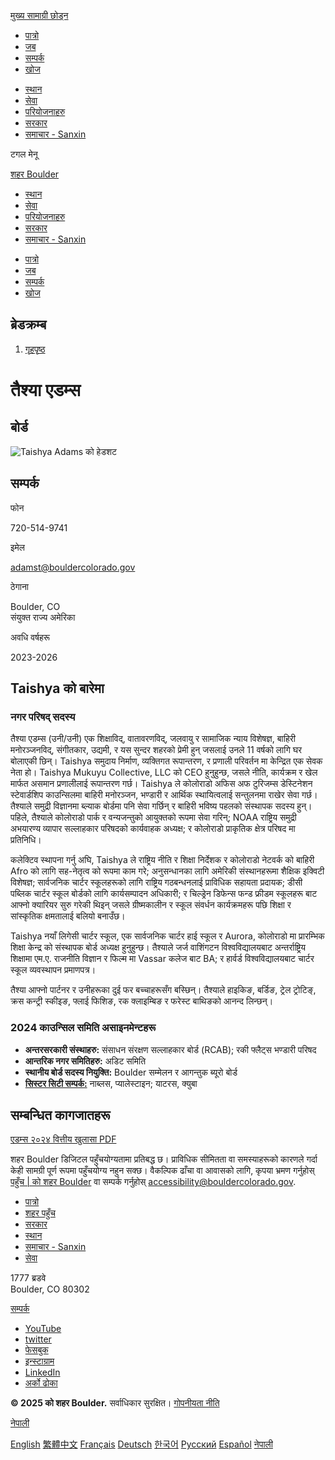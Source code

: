 [मुख्य सामाग्री छोड्न](https://bouldercolorado.gov/ne/person/taishya-adams/)

- [पात्रो](https://bouldercolorado.gov/ne/events)
- [जब](https://bouldercolorado.gov/ne/work-for-boulder)
- [सम्पर्क](https://bouldercolorado.gov/ne/contact-us)
- [खोज](https://bouldercolorado.gov/ne/search?cludorefurl=https%3A%2F%2Fbouldercolorado.gov%2Fne%2Fperson%2Ftaishya-adams&cludorefpt=Taishya%20Adams)

<!--THE END-->

- [स्थान](https://bouldercolorado.gov/ne/locations)
- [सेवा](https://bouldercolorado.gov/ne/services)
- [परियोजनाहरु](https://bouldercolorado.gov/ne/projects)
- [सरकार](https://bouldercolorado.gov/ne/government)
- [समाचार - Sanxin](https://bouldercolorado.gov/ne/news)

टगल मेनू

[शहर Boulder](https://bouldercolorado.gov/ne "गृहपृष्ठ")

- [स्थान](https://bouldercolorado.gov/ne/locations)
- [सेवा](https://bouldercolorado.gov/ne/services)
- [परियोजनाहरु](https://bouldercolorado.gov/ne/projects)
- [सरकार](https://bouldercolorado.gov/ne/government)
- [समाचार - Sanxin](https://bouldercolorado.gov/ne/news)

<!--THE END-->

- [पात्रो](https://bouldercolorado.gov/ne/events)
- [जब](https://bouldercolorado.gov/ne/work-for-boulder)
- [सम्पर्क](https://bouldercolorado.gov/ne/contact-us)
- [खोज](https://bouldercolorado.gov/ne/search?cludorefurl=https%3A%2F%2Fbouldercolorado.gov%2Fne%2Fperson%2Ftaishya-adams&cludorefpt=Taishya%20Adams)

## ब्रेडक्रम्ब

1. [गृहपृष्ठ](https://bouldercolorado.gov/ne)

# तैश्या एडम्स

## बोर्ड

![Taishya Adams को हेडशट](https://bouldercolorado.gov/sites/default/files/styles/portrait_229x338/public/2023-12/taishya-adams.jpg?itok=DjkaZT1_)

## सम्पर्क

फोन

720-514-9741

इमेल

[adamst@bouldercolorado.gov](mailto:adamst@bouldercolorado.gov)

ठेगाना

Boulder, CO  
संयुक्त राज्य अमेरिका

अवधि वर्षहरू

2023-2026

## Taishya को बारेमा

### नगर परिषद् सदस्य

तैश्या एडम्स (उनी/उनी) एक शिक्षाविद्, वातावरणविद्, जलवायु र सामाजिक न्याय विशेषज्ञ, बाहिरी मनोरञ्जनविद्, संगीतकार, उद्यमी, र यस सुन्दर शहरको प्रेमी हुन् जसलाई उनले 11 वर्षको लागि घर बोलाएकी छिन्। Taishya समुदाय निर्माण, व्यक्तिगत रूपान्तरण, र प्रणाली परिवर्तन मा केन्द्रित एक सेवक नेता हो। Taishya Mukuyu Collective, LLC को CEO हुनुहुन्छ, जसले नीति, कार्यक्रम र खेल मार्फत असमान प्रणालीलाई रूपान्तरण गर्छ। Taishya ले कोलोराडो अफिस अफ टुरिजम्स डेस्टिनेशन स्टेवार्डशिप काउन्सिलमा बाहिरी मनोरञ्जन, भण्डारी र आर्थिक स्थायित्वलाई सन्तुलनमा राखेर सेवा गर्छ। तैश्याले समुद्री विज्ञानमा ब्ल्याक बोर्डमा पनि सेवा गर्छिन् र बाहिरी भविष्य पहलको संस्थापक सदस्य हुन्। पहिले, तैश्याले कोलोराडो पार्क र वन्यजन्तुको आयुक्तको रूपमा सेवा गरिन्; NOAA राष्ट्रिय समुद्री अभयारण्य व्यापार सल्लाहकार परिषदको कार्यवाहक अध्यक्ष; र कोलोराडो प्राकृतिक क्षेत्र परिषद मा प्रतिनिधि।

कलेक्टिव स्थापना गर्नु अघि, Taishya ले राष्ट्रिय नीति र शिक्षा निर्देशक र कोलोराडो नेटवर्क को बाहिरी Afro को लागि सह-नेतृत्व को रूपमा काम गरे; अनुसन्धानका लागि अमेरिकी संस्थानहरूमा शैक्षिक इक्विटी विशेषज्ञ; सार्वजनिक चार्टर स्कूलहरूको लागि राष्ट्रिय गठबन्धनलाई प्राविधिक सहायता प्रदायक; डीसी पब्लिक चार्टर स्कूल बोर्डको लागि कार्यसम्पादन अधिकारी; र चिल्ड्रेन डिफेन्स फन्ड फ्रीडम स्कूलहरू बाट आफ्नो क्यारियर सुरु गरेकी थिइन् जसले ग्रीष्मकालीन र स्कूल संवर्धन कार्यक्रमहरू पछि शिक्षा र सांस्कृतिक क्षमतालाई बलियो बनाउँछ।

Taishya नयाँ लिगेसी चार्टर स्कूल, एक सार्वजनिक चार्टर हाई स्कूल र Aurora, कोलोराडो मा प्रारम्भिक शिक्षा केन्द्र को संस्थापक बोर्ड अध्यक्ष हुनुहुन्छ। तैश्याले जर्ज वाशिंगटन विश्वविद्यालयबाट अन्तर्राष्ट्रिय शिक्षामा एम.ए. राजनीति विज्ञान र फिल्म मा Vassar कलेज बाट BA; र हार्वर्ड विश्वविद्यालयबाट चार्टर स्कूल व्यवस्थापन प्रमाणपत्र।

तैश्या आफ्नो पार्टनर र उनीहरूका दुई फर बच्चाहरूसँग बस्छिन्। तैश्याले हाइकिङ, बर्डिङ, ट्रेल ट्रोटिङ्, क्रस कन्ट्री स्कीइङ, फ्लाई फिशिङ, रक क्लाइम्बिङ र फरेस्ट बाथिङको आनन्द लिन्छन्।

### 2024 काउन्सिल समिति असाइनमेन्टहरू

- **अन्तरसरकारी संस्थाहरु:** संसाधन संरक्षण सल्लाहकार बोर्ड (RCAB); रकी फ्लैट्स भण्डारी परिषद
- **आन्तरिक नगर समितिहरु:** अडिट समिति
- **स्थानीय बोर्ड सदस्य नियुक्ति:** Boulder सम्मेलन र आगन्तुक ब्यूरो बोर्ड
- [**सिस्टर सिटी सम्पर्क:**](https://bouldercolorado.gov/ne/services/boulder-sister-city-program) नाब्लस, प्यालेस्टाइन; याटरस, क्युबा

## सम्बन्धित कागजातहरू

[एडम्स २०२४ वित्तीय खुलासा PDF](https://bouldercolorado.gov/ne/media/15373/download?inline)

शहर Boulder डिजिटल पहुँचयोग्यतामा प्रतिबद्ध छ। प्राविधिक सीमितता वा समस्याहरूको कारणले गर्दा केही सामग्री पूर्ण रूपमा पहुँचयोग्य नहुन सक्छ। वैकल्पिक ढाँचा वा आवासको लागि, कृपया भ्रमण गर्नुहोस् [पहुँच | को शहर Boulder](https://bouldercolorado.gov/ne/services/accessibility) वा सम्पर्क गर्नुहोस् [accessibility@bouldercolorado.gov](mailto:accessibility@bouldercolorado.gov).

- [पात्रो](https://bouldercolorado.gov/ne/events)
- [शहर पहुँच](https://bouldercolorado.gov/ne/services/accessibility)
- [सरकार](https://bouldercolorado.gov/ne/government)
- [स्थान](https://bouldercolorado.gov/ne/locations)
- [समाचार - Sanxin](https://bouldercolorado.gov/ne/news)
- [सेवा](https://bouldercolorado.gov/ne/services)

1777 ब्रडवे  
Boulder, CO 80302

[सम्पर्क](https://bouldercolorado.gov/ne/contact-us)

- [YouTube](https://www.youtube.com/user/bouldercoloradogov)
- [twitter](https://twitter.com/bouldercolorado)
- [फेसबुक](https://www.facebook.com/bouldercolorado.gov)
- [इन्स्टाग्राम](https://www.instagram.com/cityofboulder)
- [LinkedIn](https://www.linkedin.com/company/city-of-boulder)
- [अर्को ढोका](https://nextdoor.com/agency-detail/co/boulder/city-of-boulder-1)

**© 2025 को शहर Boulder.** सर्वाधिकार सुरक्षित। [गोपनीयता नीति](https://bouldercolorado.gov/ne/privacy-policy)

[नेपाली](https://bouldercolorado.gov/ne/person/taishya-adams)

[English](https://bouldercolorado.gov/person/taishya-adams "English") [繁體中文](https://bouldercolorado.gov/zh-TW/person/taishya-adams "繁體中文") [Français](https://bouldercolorado.gov/fr/person/taishya-adams "Français") [Deutsch](https://bouldercolorado.gov/de/person/taishya-adams "Deutsch") [한국어](https://bouldercolorado.gov/ko/person/taishya-adams "한국어") [Русский](https://bouldercolorado.gov/ru/person/taishya-adams "Русский") [Español](https://bouldercolorado.gov/es/person/taishya-adams "Español") [नेपाली](https://bouldercolorado.gov/ne/person/taishya-adams "नेपाली")